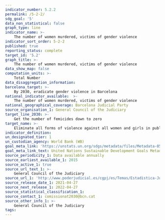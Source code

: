 ```yaml
---
indicator_number: 5.2.2
permalink: /5-2-2/
sdg_goal: '5'
data_non_statistical: false
graph_type: line
indicator_name: >-
    The number of women murdered, victims of gender violence
indicator_sort_order: 5-2-2
published: true
reporting_status: complete
target_id: '5.2'
graph_title: >-
    The number of women murdered, victims of gender violence
data_show_map: false
computation_units: >-
    Total Number
data_disaggregation_information:
barcelona_target: >-
    By 2030, eradicate gender violence in Barcelona
national_indicator_available:  >-
    The number of women murdered, victims of gender violence
national_geographical_coverage: Barcelona Judicial Party
source_organisation_1: General Council of the Judiciary
target_line_2030: >-
    Get the number of femicides down to zero
target_name: >-
    Eliminate all forms of violence against all women and girls in public and private spheres, including human trafficking and sexual exploitation, as well as other kinds of exploitation
indicator_definition:
un_designated_tier: 1
un_custodian_agency: World Bank (WB)
goal_meta_link: 'https://unstats.un.org/sdgs/metadata/files/Metadata-05-02-02.pdf'
goal_meta_link_text: United Nations Sustainable Development Goals Metadata (pdf 894kB)
source_periodicity_1: Data available annually
source_earliest_available_1: 2015
source_active_1: true
source_url_text_1: >-
    General Council of the Judiciary
source_url_1: 'http://www.poderjudicial.es/cgpj/es/Temas/Estadistica-Judicial/Estadistica-por-temas/Datos-penales--civiles-y-laborales/Violencia-domestica-y-Violencia-de-genero/Datos-sobre-Violencia-sobre-la-mujer-en-la-estadistica-del-CGPJ/'
source_release_date_1: 2021-04-27
source_next_release_1: 2022-04-27
source_statistical_classification_1: 
source_contact_1: comissionat2030@bcn.cat
source_other_info_1: >-
    General Council of the Judiciary
tags:
---
```

